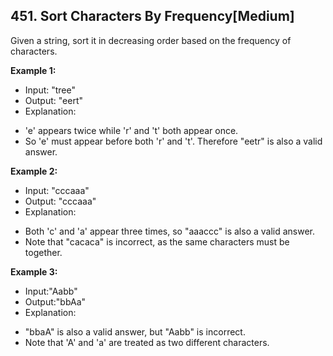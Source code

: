 ## 451. Sort Characters By Frequency[Medium]

Given a string, sort it in decreasing order based on the frequency of characters.

**Example 1:**
- Input: "tree"
- Output: "eert"
- Explanation:
* 'e' appears twice while 'r' and 't' both appear once.
* So 'e' must appear before both 'r' and 't'. Therefore "eetr" is also a valid answer.

**Example 2:**
- Input: "cccaaa"
- Output: "cccaaa"
- Explanation:
* Both 'c' and 'a' appear three times, so "aaaccc" is also a valid answer.
* Note that "cacaca" is incorrect, as the same characters must be together.

**Example 3:**
- Input:"Aabb"
- Output:"bbAa"
- Explanation:
* "bbaA" is also a valid answer, but "Aabb" is incorrect.
* Note that 'A' and 'a' are treated as two different characters.